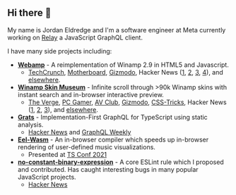 ## Hi there 👋

My name is Jordan Eldredge and I'm a software engineer at Meta currently working on [Relay](https://relay.dev) a JavaScript GraphQL client.

I have many side projects including:

- **[Webamp](https://webamp.org)** - A reimplementation of Winamp 2.9 in HTML5 and Javascript.
  - [TechCrunch](https://techcrunch.com/2018/02/09/whip-the-llamas-ass-with-this-javascript-winamp-emulator/), [Motherboard](https://motherboard.vice.com/en_us/article/qvebbv/winamp-2-mp3-music-player-emulator), [Gizmodo](https://gizmodo.com/winamp-2-has-been-immortalized-in-html5-for-your-pleasu-1655373653), Hacker News ([1](https://news.ycombinator.com/item?id=8565665), [2](https://news.ycombinator.com/item?id=15314629), [3](https://news.ycombinator.com/item?id=16333550), [4](https://news.ycombinator.com/item?id=17583997)), and [elsewhere](https://github.com/captbaritone/webamp/blob/master/packages/webamp/docs/press.md).
- **[Winamp Skin Museum](https://skins.webamp.org)** - Infinite scroll through >90k Winamp skins with instant search and in-browser interactive preview.
  - [The Verge](https://www.theverge.com/tldr/21430347/winamp-skin-museum-nostalgia-90s-00s-internet-art-history-ui), [PC Gamer](https://www.pcgamer.com/heres-an-interactive-archive-of-65000-winamp-skins-for-you-to-browse-forever/), [AV Club](https://news.avclub.com/attention-digital-anthropologists-you-can-now-visit-an-1844954715), [Gizmodo](https://gizmodo.com/the-winamp-skin-museum-is-x-tremely-gnarly-1844958728), [CSS-Tricks](https://css-tricks.com/winamp-skin-museum/), Hacker News ([1](https://news.ycombinator.com/item?id=24373699), [2](https://news.ycombinator.com/item?id=31703874), [3](https://news.ycombinator.com/item?id=30054172)), and [elsewhere](https://github.com/captbaritone/webamp/blob/master/packages/webamp/docs/skin-museum-press.md).
- **[Grats](https://jordaneldredge.com/blog/grats/)** - Implementation-First GraphQL for TypeScript using static analysis.
  - [Hacker News](https://news.ycombinator.com/item?id=39635014) and [GraphQL Weekly](https://www.graphqlweekly.com/issues/345/)
- **[Eel-Wasm](https://jordaneldredge.com/blog/speeding-up-winamps-music-visualizer-with-webassembly/)** - An in-browser compiler which speeds up in-browser rendering of user-defined music visualizations.
  - Presented at [TS Conf 2021](https://www.youtube.com/watch?v=hZzjrgZb-mw)
- **[no-constant-binary-expression](https://jordaneldredge.com/blog/interesting-bugs-caught-by-eslints-no-constant-binary-expression/)** - A core ESLint rule which I proposed and contributed. Has caught interesting bugs in many popular JavaScript projects.
  - [Hacker News](https://news.ycombinator.com/item?id=38196644)
